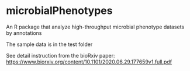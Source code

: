 # microbialPhenotypes
An R package that analyze high-throughput microbial phenotype datasets by annotations


The sample data is in the test folder


See detail instruction from the bioRxiv paper: https://www.biorxiv.org/content/10.1101/2020.06.29.177659v1.full.pdf
